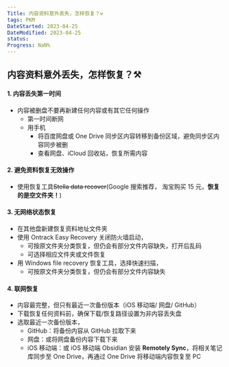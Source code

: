 ```yaml
---
Title: 内容资料意外丢失，怎样恢复？⚒️
tags: PKM
DateStarted: 2023-04-25
DateModified: 2023-04-25
status:
Progress: NaN%
---
```


## 内容资料意外丢失，怎样恢复？⚒️

#### 1. 内容丢失第一时间

- 内容被删盘不要再新建任何内容或有其它任何操作
  - 第一时间断网
  - 用手机
    - 将百度网盘或 One Drive 同步区内容转移到备份区域，避免同步区内容同步被删
    - 查看网盘、iCloud 回收站，恢复所需内容

#### 2. 避免资料恢复无效操作

- 使用恢复工具~~Stella data recover~~(Google 搜索推荐， 淘宝购买 15 元，**恢复的是空文件夹！**)

#### 3. 无网络状态恢复

- 在其他盘新建恢复资料地址文件夹
- 使用 Ontrack Easy Recovery 关闭防火墙启动，
  - 可按原文件夹分类恢复，但仍会有部分文件内容缺失，打开后乱码
  - 可选择相应文件夹或文件恢复
- 用 Windows file recovery 恢复工具，选择快速扫描，
  - 可按原文件夹分类恢复，但仍会有部分文件内容缺失

#### 4. 联网恢复

- 内容最完整，但只有最近一次备份版本（iOS 移动端/ 网盘/ GitHub）
- 下载恢复任何资料前，确保下载/恢复路径设置为非内容丢失盘
- 选取最近一次备份版本，
  - GitHub：将备份内容从 GitHub 拉取下来
  - 网盘：或将网盘备份内容下载下来
  - iOS 移动端：或 iOS 移动端 Obsidian 安装 **Remotely Sync**，将相关笔记库同步至 One Drive，再通过 One Drive 将移动端内容恢复至 PC
